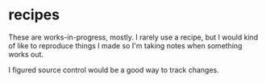 # recipes

These are works-in-progress, mostly. I rarely use a recipe, but I would kind of like to reproduce things I made so I'm taking notes when something works out. 

I figured source control would be a good way to track changes. 
